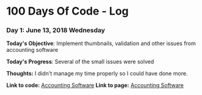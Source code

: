 # 100 Days Of Code - Log

### Day 1: June 13, 2018 Wednesday

**Today's Objective**: Implement thumbnails, validation and other issues from accounting software

**Today's Progress**: Several of the small issues were solved

**Thoughts:**  I didn't manage my time properly so I could have done more.

**Link to code:** [Accounting Software](https://github.com/dasalgadob/accountingSoftware) 
**Link to page:** [Accounting Software](https://github.com/dasalgadob/accountingSoftware) 

